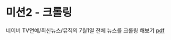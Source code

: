 # 미션2 - 크롤링

네이버 TV연예/최신뉴스/뮤직의 7월1일 전체 뉴스를 크롤링 해보기
[pdf]("https://github.com/HaiSeong/data_analysis_study/blob/main/mission2/미션2_-_크롤링.pdf") 